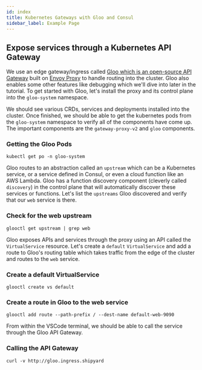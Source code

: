 ```yaml
---
id: index
title: Kubernetes Gateways with Gloo and Consul
sidebar_label: Example Page
---
```


## Expose services through a Kubernetes API Gateway

We use an edge gateway/ingress called [Gloo which is an open-source API Gateway](https://docs.solo.io/gloo/latest/) built on [Envoy Proxy](https://docs.solo.io/gloo/latest/) to handle routing into the cluster. Gloo also enables some other features like debugging which we'll dive into later in the tutorial. To get started with Gloo, let's install the proxy and its control plane into the `gloo-system` namespace.

We should see various CRDs, services and deployments installed into the cluster. Once finished, we should be able to get the kubernetes pods from the `gloo-system` namespace to verify all of the components have come up. The important components are the `gateway-proxy-v2` and `gloo` components.

### Getting the Gloo Pods

```shell
kubectl get po -n gloo-system
```

<Terminal target="tools.container.shipyard.run" shell="/bin/bash" workdir="/files" user="root" />

Gloo routes to an abstraction called an `upstream` which can be a Kubernetes service, or a service defined in Consul, or even a cloud function like an AWS Lambda. Gloo has a function discovery component (cleverly called `discovery`) in the control plane that will automatically discover these services or functions. Let's list the `upstreams` Gloo discovered and verify that our `web` service is there.

### Check for the web upstream

```shell
glooctl get upstream | grep web
```

<Terminal target="tools.container.shipyard.run" shell="/bin/bash" workdir="/files" user="root" />

Gloo exposes APIs and services through the proxy using an API called the `VirtualService` resource. Let's create a `default` `VirtualService` and add a route to Gloo's routing table which takes traffic from the edge of the cluster and routes to the `web` service.

### Create a default VirtualService

```shell
glooctl create vs default
```

<Terminal target="tools.container.shipyard.run" shell="/bin/bash" workdir="/files" user="root" />

### Create a route in Gloo to the web service

```shell
glooctl add route --path-prefix / --dest-name default-web-9090
```

<Terminal target="tools.container.shipyard.run" shell="/bin/bash" workdir="/files" user="root" />

From within the VSCode terminal, we should be able to call the service through the Gloo API Gateway.

### Calling the API Gateway

```shell
curl -v http://gloo.ingress.shipyard
```

<Terminal target="tools.container.shipyard.run" shell="/bin/bash" workdir="/files" user="root" />